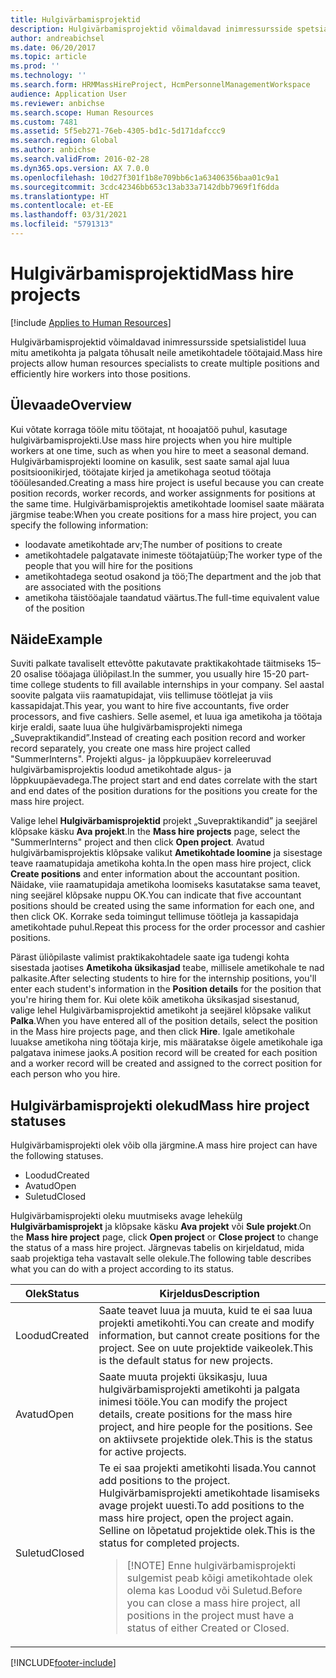 ```yaml
---
title: Hulgivärbamisprojektid
description: Hulgivärbamisprojektid võimaldavad inimressursside spetsialistidel luua mitu ametikohta ja palgata tõhusalt neile ametikohtadele töötajaid.
author: andreabichsel
ms.date: 06/20/2017
ms.topic: article
ms.prod: ''
ms.technology: ''
ms.search.form: HRMMassHireProject, HcmPersonnelManagementWorkspace
audience: Application User
ms.reviewer: anbichse
ms.search.scope: Human Resources
ms.custom: 7481
ms.assetid: 5f5eb271-76eb-4305-bd1c-5d171dafccc9
ms.search.region: Global
ms.author: anbichse
ms.search.validFrom: 2016-02-28
ms.dyn365.ops.version: AX 7.0.0
ms.openlocfilehash: 10d27f301f1b8e709bb6c1a63406356baa01c9a1
ms.sourcegitcommit: 3cdc42346bb653c13ab33a7142dbb7969f1f6dda
ms.translationtype: HT
ms.contentlocale: et-EE
ms.lasthandoff: 03/31/2021
ms.locfileid: "5791313"
---
```

# <a name="mass-hire-projects"></a><span data-ttu-id="9567c-103">Hulgivärbamisprojektid</span><span class="sxs-lookup"><span data-stu-id="9567c-103">Mass hire projects</span></span>

[!include [Applies to Human Resources](../includes/applies-to-hr.md)]



<span data-ttu-id="9567c-104">Hulgivärbamisprojektid võimaldavad inimressursside spetsialistidel luua mitu ametikohta ja palgata tõhusalt neile ametikohtadele töötajaid.</span><span class="sxs-lookup"><span data-stu-id="9567c-104">Mass hire projects allow human resources specialists to create multiple positions and efficiently hire workers into those positions.</span></span>

## <a name="overview"></a><span data-ttu-id="9567c-105">Ülevaade</span><span class="sxs-lookup"><span data-stu-id="9567c-105">Overview</span></span>

<span data-ttu-id="9567c-106">Kui võtate korraga tööle mitu töötajat, nt hooajatöö puhul, kasutage hulgivärbamisprojekti.</span><span class="sxs-lookup"><span data-stu-id="9567c-106">Use mass hire projects when you hire multiple workers at one time, such as when you hire to meet a seasonal demand.</span></span> <span data-ttu-id="9567c-107">Hulgivärbamisprojekti loomine on kasulik, sest saate samal ajal luua positsioonikirjed, töötajate kirjed ja ametikohaga seotud töötaja tööülesanded.</span><span class="sxs-lookup"><span data-stu-id="9567c-107">Creating a mass hire project is useful because you can create position records, worker records, and worker assignments for positions at the same time.</span></span> <span data-ttu-id="9567c-108">Hulgivärbamisprojektis ametikohtade loomisel saate määrata järgmise teabe:</span><span class="sxs-lookup"><span data-stu-id="9567c-108">When you create positions for a mass hire project, you can specify the following information:</span></span>

- <span data-ttu-id="9567c-109">loodavate ametikohtade arv;</span><span class="sxs-lookup"><span data-stu-id="9567c-109">The number of positions to create</span></span>
- <span data-ttu-id="9567c-110">ametikohtadele palgatavate inimeste töötajatüüp;</span><span class="sxs-lookup"><span data-stu-id="9567c-110">The worker type of the people that you will hire for the positions</span></span>
- <span data-ttu-id="9567c-111">ametikohtadega seotud osakond ja töö;</span><span class="sxs-lookup"><span data-stu-id="9567c-111">The department and the job that are associated with the positions</span></span>
- <span data-ttu-id="9567c-112">ametikoha täistööajale taandatud väärtus.</span><span class="sxs-lookup"><span data-stu-id="9567c-112">The full-time equivalent value of the position</span></span>

## <a name="example"></a><span data-ttu-id="9567c-113">Näide</span><span class="sxs-lookup"><span data-stu-id="9567c-113">Example</span></span>

<span data-ttu-id="9567c-114">Suviti palkate tavaliselt ettevõtte pakutavate praktikakohtade täitmiseks 15–20 osalise tööajaga üliõpilast.</span><span class="sxs-lookup"><span data-stu-id="9567c-114">In the summer, you usually hire 15-20 part-time college students to fill available internships in your company.</span></span> <span data-ttu-id="9567c-115">Sel aastal soovite palgata viis raamatupidajat, viis tellimuse töötlejat ja viis kassapidajat.</span><span class="sxs-lookup"><span data-stu-id="9567c-115">This year, you want to hire five accountants, five order processors, and five cashiers.</span></span> <span data-ttu-id="9567c-116">Selle asemel, et luua iga ametikoha ja töötaja kirje eraldi, saate luua ühe hulgivärbamisprojekti nimega „Suvepraktikandid”.</span><span class="sxs-lookup"><span data-stu-id="9567c-116">Instead of creating each position record and worker record separately, you create one mass hire project called "SummerInterns".</span></span> <span data-ttu-id="9567c-117">Projekti algus- ja lõppkuupäev korreleeruvad hulgivärbamisprojektis loodud ametikohtade algus- ja lõppkuupäevadega.</span><span class="sxs-lookup"><span data-stu-id="9567c-117">The project start and end dates correlate with the start and end dates of the position durations for the positions you create for the mass hire project.</span></span>

<span data-ttu-id="9567c-118">Valige lehel **Hulgivärbamisprojektid** projekt „Suvepraktikandid” ja seejärel klõpsake käsku **Ava projekt**.</span><span class="sxs-lookup"><span data-stu-id="9567c-118">In the **Mass hire projects** page, select the "SummerInterns" project and then click **Open project**.</span></span> <span data-ttu-id="9567c-119">Avatud hulgivärbamisprojektis klõpsake valikut **Ametikohtade loomine** ja sisestage teave raamatupidaja ametikoha kohta.</span><span class="sxs-lookup"><span data-stu-id="9567c-119">In the open mass hire project, click **Create positions** and enter information about the accountant position.</span></span> <span data-ttu-id="9567c-120">Näidake, viie raamatupidaja ametikoha loomiseks kasutatakse sama teavet, ning seejärel klõpsake nuppu OK.</span><span class="sxs-lookup"><span data-stu-id="9567c-120">You can indicate that five accountant positions should be created using the same information for each one, and then click OK.</span></span> <span data-ttu-id="9567c-121">Korrake seda toimingut tellimuse töötleja ja kassapidaja ametikohtade puhul.</span><span class="sxs-lookup"><span data-stu-id="9567c-121">Repeat this process for the order processor and cashier positions.</span></span>

<span data-ttu-id="9567c-122">Pärast üliõpilaste valimist praktikakohtadele saate iga tudengi kohta sisestada jaotises **Ametikoha üksikasjad** teabe, millisele ametikohale te nad palkasite.</span><span class="sxs-lookup"><span data-stu-id="9567c-122">After selecting students to hire for the internship positions, you'll enter each student's information in the **Position details** for the position that you're hiring them for.</span></span> <span data-ttu-id="9567c-123">Kui olete kõik ametikoha üksikasjad sisestanud, valige lehel Hulgivärbamisprojektid ametikoht ja seejärel klõpsake valikut **Palka**.</span><span class="sxs-lookup"><span data-stu-id="9567c-123">When you have entered all of the position details, select the position in the Mass hire projects page, and then click **Hire**.</span></span> <span data-ttu-id="9567c-124">Igale ametikohale luuakse ametikoha ning töötaja kirje, mis määratakse õigele ametikohale iga palgatava inimese jaoks.</span><span class="sxs-lookup"><span data-stu-id="9567c-124">A position record will be created for each position and a worker record will be created and assigned to the correct position for each person who you hire.</span></span>

## <a name="mass-hire-project-statuses"></a><span data-ttu-id="9567c-125">Hulgivärbamisprojekti olekud</span><span class="sxs-lookup"><span data-stu-id="9567c-125">Mass hire project statuses</span></span>

<span data-ttu-id="9567c-126">Hulgivärbamisprojekti olek võib olla järgmine.</span><span class="sxs-lookup"><span data-stu-id="9567c-126">A mass hire project can have the following statuses.</span></span>

- <span data-ttu-id="9567c-127">Loodud</span><span class="sxs-lookup"><span data-stu-id="9567c-127">Created</span></span>
- <span data-ttu-id="9567c-128">Avatud</span><span class="sxs-lookup"><span data-stu-id="9567c-128">Open</span></span>
- <span data-ttu-id="9567c-129">Suletud</span><span class="sxs-lookup"><span data-stu-id="9567c-129">Closed</span></span>

<span data-ttu-id="9567c-130">Hulgivärbamisprojekti oleku muutmiseks avage lehekülg **Hulgivärbamisprojekt** ja klõpsake käsku **Ava projekt** või **Sule projekt**.</span><span class="sxs-lookup"><span data-stu-id="9567c-130">On the **Mass hire project** page, click **Open project** or **Close project** to change the status of a mass hire project.</span></span> <span data-ttu-id="9567c-131">Järgnevas tabelis on kirjeldatud, mida saab projektiga teha vastavalt selle olekule.</span><span class="sxs-lookup"><span data-stu-id="9567c-131">The following table describes what you can do with a project according to its status.</span></span>

<table>
<thead>
<tr>
<th><span data-ttu-id="9567c-132">Olek</span><span class="sxs-lookup"><span data-stu-id="9567c-132">Status</span></span></th>
<th><span data-ttu-id="9567c-133">Kirjeldus</span><span class="sxs-lookup"><span data-stu-id="9567c-133">Description</span></span></th>
</tr>
</thead>
<tbody>
<tr>
<td><span data-ttu-id="9567c-134">Loodud</span><span class="sxs-lookup"><span data-stu-id="9567c-134">Created</span></span></td>
<td><span data-ttu-id="9567c-135">Saate teavet luua ja muuta, kuid te ei saa luua projekti ametikohti.</span><span class="sxs-lookup"><span data-stu-id="9567c-135">You can create and modify information, but cannot create positions for the project.</span></span> <span data-ttu-id="9567c-136">See on uute projektide vaikeolek.</span><span class="sxs-lookup"><span data-stu-id="9567c-136">This is the default status for new projects.</span></span></td>
</tr>
<tr>
<td><span data-ttu-id="9567c-137">Avatud</span><span class="sxs-lookup"><span data-stu-id="9567c-137">Open</span></span></td>
<td><span data-ttu-id="9567c-138">Saate muuta projekti üksikasju, luua hulgivärbamisprojekti ametikohti ja palgata inimesi tööle.</span><span class="sxs-lookup"><span data-stu-id="9567c-138">You can modify the project details, create positions for the mass hire project, and hire people for the positions.</span></span> <span data-ttu-id="9567c-139">See on aktiivsete projektide olek.</span><span class="sxs-lookup"><span data-stu-id="9567c-139">This is the status for active projects.</span></span></td>
</tr>
<tr>
<td><span data-ttu-id="9567c-140">Suletud</span><span class="sxs-lookup"><span data-stu-id="9567c-140">Closed</span></span></td>
<td><span data-ttu-id="9567c-141">Te ei saa projekti ametikohti lisada.</span><span class="sxs-lookup"><span data-stu-id="9567c-141">You cannot add positions to the project.</span></span> <span data-ttu-id="9567c-142">Hulgivärbamisprojekti ametikohtade lisamiseks avage projekt uuesti.</span><span class="sxs-lookup"><span data-stu-id="9567c-142">To add positions to the mass hire project, open the project again.</span></span> <span data-ttu-id="9567c-143">Selline on lõpetatud projektide olek.</span><span class="sxs-lookup"><span data-stu-id="9567c-143">This is the status for completed projects.</span></span>
<blockquote>[!NOTE] <span data-ttu-id="9567c-144">Enne hulgivärbamisprojekti sulgemist peab kõigi ametikohtade olek olema kas Loodud või Suletud.</span><span class="sxs-lookup"><span data-stu-id="9567c-144">Before you can close a mass hire project, all positions in the project must have a status of either Created or Closed.</span></span></blockquote>
</td>
</tr>
</tbody>
</table>


[!INCLUDE[footer-include](../includes/footer-banner.md)]